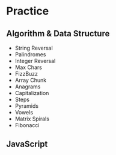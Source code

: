 # Practice

## Algorithm & Data Structure

- String Reversal
- Palindromes
- Integer Reversal
- Max Chars
- FizzBuzz
- Array Chunk
- Anagrams
- Capitalization
- Steps
- Pyramids
- Vowels
- Matrix Spirals
- Fibonacci

## JavaScript
